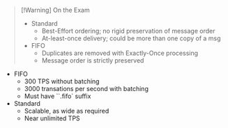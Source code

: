 >[!Warning] On the Exam
> - Standard
> 	- Best-Effort ordering; no rigid preservation of message order
> 	- At-least-once delivery; could be more than one copy of a msg
> - FIFO
> 	- Duplicates are removed with Exactly-Once processing
> 	- Message order is strictly preserved

- FIFO
	- 300 TPS without batching
	- 3000 transations per second with batching
	- Must have ``.fifo` suffix
- Standard
	- Scalable, as wide as required
	- Near unlimited TPS